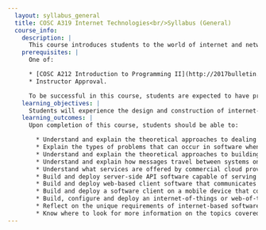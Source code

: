 ```yaml
---
  layout: syllabus_general
  title: COSC A319 Internet Technologies<br/>Syllabus (General)
  course_info:
    description: |
      This course introduces students to the world of internet and networked systems development. Concepts related to distributed systems development; concurrent and asynchronous processing; process communications and network transport protocols; distributed application architecture and design; deployment, monitoring and debugging of internet-based systems; and web of things development will be covered.
    prerequisites: |
      One of:

      * [COSC A212 Introduction to Programming II](http://2017bulletin.loyno.edu/undergraduate/computer-science#cosc-a212) and Sophomore standing
      * Instructor Approval.

      To be successful in this course, students are expected to have practical experience building software, and in particular, should be comfortable working with data structures, designing classes, and writing software modules.
    learning_objectives: |
      Students will experience the design and construction of internet-based systems through hands-on interaction with course material. The course will provide students with a basis of theory upon which to reflect upon experiences: designing and building server-side systems that must serve multiple client system types; designing and building several types of client systems that operate and interact with the server system concurrently and asynchronously; debugging process timing and network failure issues; and building systems on networked physical devices.
    learning_outcomes: |
      Upon completion of this course, students should be able to:

        * Understand and explain the theoretical approaches to dealing with concurrency in software
        * Explain the types of problems that can occur in software when processes operate concurrently
        * Understand and explain the theoretical approaches to building software systems with components that operate asynchronously
        * Understand and explain how messages travel between systems on the internet, including the various protocols used and what information they require and provide
        * Understand what services are offered by commercial cloud providers, and how those services fit into internet-based distributed software architectures
        * Build and deploy server-side API software capable of serving multiple client software types
        * Build and deploy web-based client software that communicates with a server-side API
        * Build and deploy a software client on a mobile device that communicates with a server-side API
        * Build, configure and deploy an internet-of-things or web-of-things device that communicates with a server-side API
        * Reflect on the unique requirements of internet-based software
        * Know where to look for more information on the topics covered in this course
---
```

